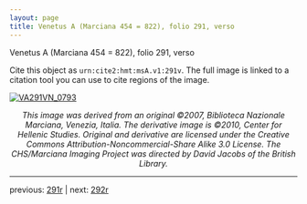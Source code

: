 ```yaml
---
layout: page
title: Venetus A (Marciana 454 = 822), folio 291, verso
---
```


Venetus A (Marciana 454 = 822), folio 291, verso

Cite this object as `urn:cite2:hmt:msA.v1:291v`.  The full image is linked to a citation tool you can use to cite regions of the image.

[![VA291VN_0793](http://www.homermultitext.org/iipsrv?IIIF=/project/homer/pyramidal/deepzoom/hmt/vaimg/2017a/VA291VN_0793.tif/full/800,/0/default.jpg)](http://www.homermultitext.org/ict2/?urn=urn:cite2:hmt:vaimg.2017a:VA291VN_0793) 

<p style="text-align: center; font-style: italic;">This image was derived from an original ©2007, Biblioteca Nazionale Marciana, Venezia, Italia. The derivative image is ©2010, Center for Hellenic Studies. Original and derivative are licensed under the Creative Commons Attribution-Noncommercial-Share Alike 3.0 License. The CHS/Marciana Imaging Project was directed by David Jacobs of the British Library.</p>

---

previous: [291r](../291r/) | next: [292r](../292r/)